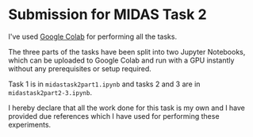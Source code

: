 # Submission for MIDAS Task 2

I've used [Google Colab](https://colab.research.google.com/) for performing all the tasks.

The three parts of the tasks have been split into two Jupyter Notebooks, which can be uploaded to Google Colab and run with a GPU instantly without any prerequisites or setup required.

Task 1 is in `midastask2part1.ipynb` and tasks 2 and 3 are in `midastask2part2-3.ipynb`.

I hereby declare that all the work done for this task is my own and I have provided due references which I have used for performing these experiments.
